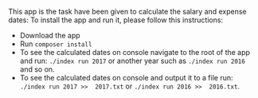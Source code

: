 This app is the task have been given to calculate the salary and expense dates:
To install the app and run it, please follow this instructions:

- Download the app
- Run `composer install`
- To see the calculated dates on console navigate to the root of the app and run: `./index run 2017` or another year such as `./index run 2016` and so on.
- To see the calculated  dates on console and output it to a file run: `./index run 2017 >>  2017.txt` or `./index run 2016 >>  2016.txt`. 